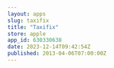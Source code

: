 ```yaml
---
layout: apps
slug: taxifix
title: "Taxifix"
store: apple
app_id: 630330638
date: 2023-12-14T09:42:54Z
published: 2013-04-06T07:00:00Z
---
```

